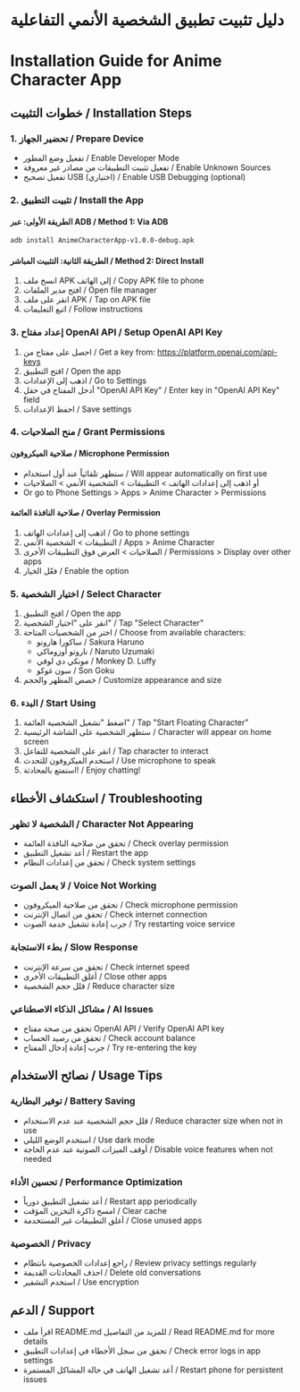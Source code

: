 # دليل تثبيت تطبيق الشخصية الأنمي التفاعلية
# Installation Guide for Anime Character App

## خطوات التثبيت / Installation Steps

### 1. تحضير الجهاز / Prepare Device
- تفعيل وضع المطور / Enable Developer Mode
- تفعيل تثبيت التطبيقات من مصادر غير معروفة / Enable Unknown Sources
- تفعيل تصحيح USB (اختياري) / Enable USB Debugging (optional)

### 2. تثبيت التطبيق / Install the App

#### الطريقة الأولى: عبر ADB / Method 1: Via ADB
```bash
adb install AnimeCharacterApp-v1.0.0-debug.apk
```

#### الطريقة الثانية: التثبيت المباشر / Method 2: Direct Install
1. انسخ ملف APK إلى الهاتف / Copy APK file to phone
2. افتح مدير الملفات / Open file manager
3. انقر على ملف APK / Tap on APK file
4. اتبع التعليمات / Follow instructions

### 3. إعداد مفتاح OpenAI API / Setup OpenAI API Key
1. احصل على مفتاح من / Get a key from: https://platform.openai.com/api-keys
2. افتح التطبيق / Open the app
3. اذهب إلى الإعدادات / Go to Settings
4. أدخل المفتاح في حقل "OpenAI API Key" / Enter key in "OpenAI API Key" field
5. احفظ الإعدادات / Save settings

### 4. منح الصلاحيات / Grant Permissions

#### صلاحية الميكروفون / Microphone Permission
- ستظهر تلقائياً عند أول استخدام / Will appear automatically on first use
- أو اذهب إلى إعدادات الهاتف > التطبيقات > الشخصية الأنمي > الصلاحيات
- Or go to Phone Settings > Apps > Anime Character > Permissions

#### صلاحية النافذة العائمة / Overlay Permission
1. اذهب إلى إعدادات الهاتف / Go to phone settings
2. التطبيقات > الشخصية الأنمي / Apps > Anime Character
3. الصلاحيات > العرض فوق التطبيقات الأخرى / Permissions > Display over other apps
4. فعّل الخيار / Enable the option

### 5. اختيار الشخصية / Select Character
1. افتح التطبيق / Open the app
2. انقر على "اختيار الشخصية" / Tap "Select Character"
3. اختر من الشخصيات المتاحة / Choose from available characters:
   - ساكورا هارونو / Sakura Haruno
   - ناروتو أوزوماكي / Naruto Uzumaki
   - مونكي دي لوفي / Monkey D. Luffy
   - سون غوكو / Son Goku
4. خصص المظهر والحجم / Customize appearance and size

### 6. البدء / Start Using
1. اضغط "تشغيل الشخصية العائمة" / Tap "Start Floating Character"
2. ستظهر الشخصية على الشاشة الرئيسية / Character will appear on home screen
3. انقر على الشخصية للتفاعل / Tap character to interact
4. استخدم الميكروفون للتحدث / Use microphone to speak
5. استمتع بالمحادثة! / Enjoy chatting!

## استكشاف الأخطاء / Troubleshooting

### الشخصية لا تظهر / Character Not Appearing
- تحقق من صلاحية النافذة العائمة / Check overlay permission
- أعد تشغيل التطبيق / Restart the app
- تحقق من إعدادات النظام / Check system settings

### لا يعمل الصوت / Voice Not Working
- تحقق من صلاحية الميكروفون / Check microphone permission
- تحقق من اتصال الإنترنت / Check internet connection
- جرب إعادة تشغيل خدمة الصوت / Try restarting voice service

### بطء الاستجابة / Slow Response
- تحقق من سرعة الإنترنت / Check internet speed
- أغلق التطبيقات الأخرى / Close other apps
- قلل حجم الشخصية / Reduce character size

### مشاكل الذكاء الاصطناعي / AI Issues
- تحقق من صحة مفتاح OpenAI API / Verify OpenAI API key
- تحقق من رصيد الحساب / Check account balance
- جرب إعادة إدخال المفتاح / Try re-entering the key

## نصائح الاستخدام / Usage Tips

### توفير البطارية / Battery Saving
- قلل حجم الشخصية عند عدم الاستخدام / Reduce character size when not in use
- استخدم الوضع الليلي / Use dark mode
- أوقف الميزات الصوتية عند عدم الحاجة / Disable voice features when not needed

### تحسين الأداء / Performance Optimization
- أعد تشغيل التطبيق دورياً / Restart app periodically
- امسح ذاكرة التخزين المؤقت / Clear cache
- أغلق التطبيقات غير المستخدمة / Close unused apps

### الخصوصية / Privacy
- راجع إعدادات الخصوصية بانتظام / Review privacy settings regularly
- احذف المحادثات القديمة / Delete old conversations
- استخدم التشفير / Use encryption

## الدعم / Support
- اقرأ ملف README.md للمزيد من التفاصيل / Read README.md for more details
- تحقق من سجل الأخطاء في إعدادات التطبيق / Check error logs in app settings
- أعد تشغيل الهاتف في حالة المشاكل المستمرة / Restart phone for persistent issues
